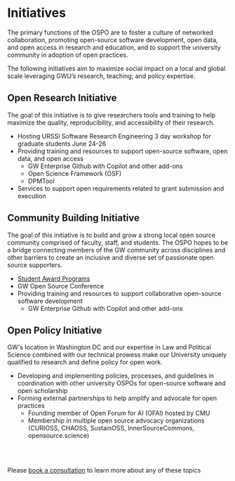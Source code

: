 # Initiatives
The primary functions of the OSPO are to foster a culture of networked collaboration, promoting open-source software development, open data, and open access in research and education, and to support the university community in adoption of open practices.  

The following initiatives aim to maximize social impact on a local and global scale leveraging GWU’s research, teaching, and policy expertise.

## Open Research Initiative
The goal of this initiative is to give researchers tools and training to help maximize the quality, reproducibility, and accessibility of their research.
 - Hosting URSSI Software Research Engineering 3 day workshop for graduate students June 24-26
 - Providing training and resources to support open-source software, open data, and open access
    - GW Enterprise Github with Copilot and other add-ons
    - Open Science Framework (OSF)
    - DPMTool
 - Services to support open requirements related to grant submission and execution

## Community Building Initiative
The goal of this initiative is to build and grow a strong local open source community comprised of faculty, staff, and students.  The OSPO hopes to be a bridge connecting members of the GW community across disciplines and other barriers to create an inclusive and diverse set of passionate open source supporters.
 - [Student Award Programs](student_awards.md)
 - GW Open Source Conference
 - Providing training and resources to support collaborative open-source software development
    - GW Enterprise Github with Copilot and other add-ons

## Open Policy Initiative
GW's location in Washington DC and our expertise in Law and Political Science combined with our technical prowess make our University uniquely qualified to research and define policy for open work.
 - Developing and implementing policies, processes, and guidelines in coordination with other university OSPOs for open-source software and open scholarship
 - Forming external partnerships to help amplify and advocate for open practices
    - Founding member of Open Forum for AI (OFAI) hosted by CMU
    - Membership in multiple open source advocacy organizations (CURIOSS, CHAOSS, SustainOSS, InnerSourceCommons, opensource.science)

<br>
<br>

Please [book a consultation](https://calendly.com/david-lippert/30min) to learn more about any of these topics


